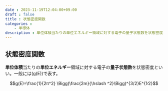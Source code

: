 ```yaml
---
date : 2023-11-19T12:04:00+09:00
draft : false
title : 状態密度関数
categories :
    - 半導体
description : 単位体積当たりの単位エネルギー領域に対する電子の量子状態数を状態密度といい。
---
```


## 状態密度関数
**単位体積**当たりの**単位エネルギー**領域に対する電子の**量子状態数**を状態密度といい。一般には\(g(E)\)で表す。

$$g(E)=\frac{1}{2π^2} \Bigg(\frac{2m}{\hslash ^2}\Bigg)^{3/2}E^{1∕2}$$